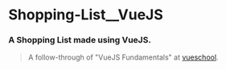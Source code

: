 # Shopping-List__VueJS

  ### A Shopping List made using VueJS. 

  > A follow-through of "VueJS Fundamentals" at [vueschool].

[vueschool]: https://vueschool.io
